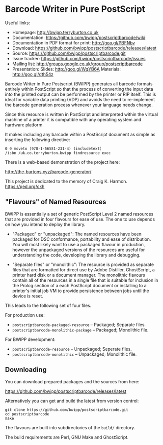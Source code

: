 Barcode Writer in Pure PostScript
=================================

Useful links:

  * Homepage: http://bwipp.terryburton.co.uk
  * Documentation: https://github.com/bwipp/postscriptbarcode/wiki
  * Documentation in PDF format for print: http://goo.gl/PBFNbv
  * Download: https://github.com/bwipp/postscriptbarcode/releases/latest
  * Source: https://github.com/bwipp/postscriptbarcode.git
  * Issue tracker: https://github.com/bwipp/postscriptbarcode/issues
  * Mailing list: http://groups.google.co.uk/group/postscriptbarcode
  * Presentation: Slides: http://goo.gl/WqYB6A Materials: http://goo.gl/dth54z
 
Barcode Writer in Pure Postscript (BWIPP) generates all barcode formats entirely within PostScript so that the process of converting the input data into the printed output can be performed by the printer or RIP itself. This is ideal for variable data printing (VDP) and avoids the need to re-implement the barcode generation process whenever your language needs change.

Since this resource is written in PostScript and interpreted within the virtual machine of a printer it is compatible with any operating system and hardware platform.

It makes including any barcode within a PostScript document as simple as inserting the following directive:


    0 0 moveto (978-1-56581-231-4) (includetext)
    /isbn /uk.co.terryburton.bwipp findresource exec

There is a web-based demonstration of the project here:

http://the-burtons.xyz/barcode-generator/

This project is dedicated to the memory of Craig K. Harmon. https://qed.org/ckh


"Flavours" of Named Resources
-----------------------------

BWIPP is essentially a set of generic PostScript Level 2 named resources that are provided in four flavours for ease of use. The one to use depends on how you intend to deploy the library.

  * "Packaged" or "unpackaged": The named resources have been packaged for DSC conformance, portability and ease of distribution. You will most likely want to use a packaged flavour in production, however the unpackaged versions of the resources are useful for understanding the code, developing the library and debugging.

  * "Separate files" or "monolithic": The resource is provided as separate files that are formatted for direct use by Adobe Distiller, GhostScript, a printer hard disk or a document manager. The monolithic flavours contain all of the resources in a single file that is suitable for inclusion in the Prolog section of a each PostScript document or installing to a printer's initial job VM to provide persistence between jobs until the device is reset.

This leads to the following set of four files.

For production use:

  * `postscriptbarcode-packaged-resource` – Packaged; Separate files.
  * `postscriptbarcode-monolithic-package` – Packaged; Monolithic file. 

For BWIPP development:

  * `postscriptbarcode-resource` – Unpackaged; Seperate files.
  * `postscriptbarcode-monolithic` – Unpackaged; Monolithic file.


Downloading
-----------

You can download prepared packages and the sources from here:

https://github.com/bwipp/postscriptbarcode/releases/latest

Alternatively you can get and build the latest from version control:

    git clone https://github.com/bwipp/postscriptbarcode.git
    cd postscriptbarcode
    make

The flavours are built into subdirectories of the `build/` directory.

The build requirements are Perl, GNU Make and GhostScript.
